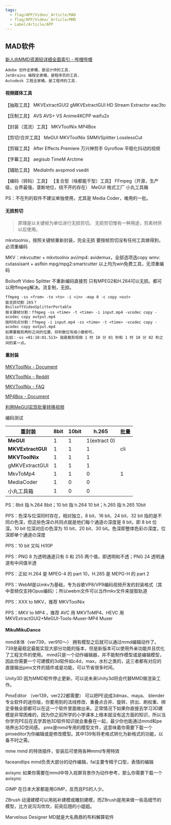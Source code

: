 ```yaml
---
tags:
  - flag/APP/Video/_Article/MAD
  - flag/APP/Video/_Article/MMD
  - Label/Article/APP
---
```


## MAD软件

[新人向MMD资源较详细全面索引 - 哔哩哔哩](https://www.bilibili.com/read/cv7185607)


    Adobe 创作全家桶，是设计师的工具.
    JetBrains 编程全家桶，是程序员的工具.
    Autodesk 工程全家桶，是工程师的工具.


#### 视频媒体工具

【抽取工具】
MKVExtractGUI2
gMKVExtractGUI
HD Stream Extractor
eac3to

【压制工具】
AVS
AVS+
VS
Anime4KCPP
waifu2x

【封装（混流）工具】
MKVToolNix
MP4Box

【剪切/合并工具】
MeGUI
MKVToolNix
SMMVSplitter
LosslessCut

【剪辑工具】
After Effects
Premiere
万兴神剪手
Gyroflow 平稳化抖动的视频

【字幕工具】
aegisub
TimeM
Arctime

【辅助工具】
MediaInfo
avspmod
vsedit

【编码（转码）工具】
【复合型（啥都能干型）工具】
FFmpeg（开源，生产级，业界最强，垄断地位，绕不开的存在）
MeGUI
格式工厂
小丸工具箱

PS：不在列的软件不建议单独使用，尤其是 Media Coder，难用的一批。


#### 无损剪切

> 原理是以关键帧为单位进行无损剪切。
> 无损剪切惟有一种用途，剪素材供以后使用。

mkvtoolnix，按照关键帧重新封装，完全无损
要按帧剪切没有任何工具做得到，必须重编码

MKV：mkvcutter + mkvtoolnix
avi/mp4: avidemux，全部选项选copy
wmv: cutassisant + asfbin
mpg/mpg2:smartcutter
以上均为win免费工具，无须重编码

Boilsoft Video Splitter 不重新编码直接剪
只有MPEG2和H.264可以无损。都可以用ffmpeg解决。流复制，无损。

```
ffmpeg -ss <from> -to <to> -i <in> -map 0 -c copy <out>
能无损切割 265？
BoilsoftVideoSplitterPortable
按关键帧分割：ffmpeg -ss <time> -t <time> -i input.mp4 -vcodec copy -acodec copy output.mp4
按时间点分割：ffmpeg -i input.mp4 -ss <time> -t <time> -vcodec copy -acodec copy output.mp4
如果要裁剪两秒之间的位置，将秒数位写成小数即可。
比如：-ss <01:10:01.513> 就是裁剪视频 1 时 10 分 01 秒和 1 时 10 分 02 秒之间的某一点。
```


#### 重封装

[MKVToolNix - Document](https://mkvtoolnix.download/docs.html)

[MKVToolNix - Reddit](https://www.reddit.com/r/mkvtoolnix/)

[MKVToolNix - FAQ](https://gitlab.com/mbunkus/mkvtoolnix/wikis/FAQ)

[MP4Box - Document](https://gpac.wp.imt.fr/mp4box/mp4box-documentation/)

[利用MeGUI实现批量转换视频](https://www.cnblogs.com/TianFang/archive/2012/12/04/2802101.html)

编码测试

|       重封装       | 8bit | 10bit |    h.265     | 批量 |
| ----------------- | ---- | ----- | ------------ | ---- |
| **MeGUI**         | 1    | 1     | 1(extract 0) |      |
| **MKVExtractGUI** | 1    | 1     | 1            | cli  |
| **MKVToolNix**    | 1    | 1     | 1            |      |
| gMKVExtractGUI    | 1    | 1     | 1            |      |
| MkvToMp4          | 1    | 1     | 0            | 1    |
| MediaCoder        | 1    | 0     | 0            |      |
| 小丸工具箱         | 1    | 0     | 0            |      |

PS：8bit 指 h.264 8bit；10 bit 指 h.264 10 bit；h.265 指 h.265 10bit

PPS：色深与位深同时存在，相对独立，8 bit、16 bit、24 bit、32 bit 指的是不同の色深，但这些色深の共同点就是他们每个通道の深度是 8 bit，即 8 bit 位深。10 bit 位深对应の色深为 10 bit、20 bit、30 bit。色深即整体色彩の深度，位深即单个通道の深度

PPS：10 bit 又叫 Hi10P

PPS：PNG 8 为透明通道只有 0 和 255 两个值，即透明和不透；PNG 24 透明通道有中间值半透

PPS：正如 H.264 是 MPEG-4 的 part 10，H.265 是 MEPG-H 的 part 2

PPS：WebM是以mkv为基础，专为谷歌VP8/VP9编码视频开发的封装格式（其中音频仅支持Opus编码）；所以webm文件可以当作mkv文件来提取轨道

PPS：XXX to MKV，推荐 MKVToolNix

PPS：MKV to MP4 ，推荐 AVC 用 MKVToMP4、HEVC 用 MKVExtractGUI2+MeGUI-Tools-Muxer-MP4 Muxer





#### MikuMikuDance

mmd本体（ver739，ver910～）
拥有模型之后就可以通过mmd编辑动作了。739是最稳定最能实现大部分功能的版本，但是新版本可以使用外亲功能并且优化了工程文件的使用。
mmd只是一个动作编辑器，并不能制作模型或是编辑模型，因此你需要一个可建模的3d软件如c4d，max，水杉之类的，这三者都有对应的直接输出pmx文件的插件或是功能，可以节省很多时间。

Unity3D
因为MMD软件停止更新，可以说未来Unity3d将会代替MMD做渲染工作。

PmxEditor （ver139，ver222都需要）
可以把PE说成3dmax、maya、 blender专业软件的迷你版，你要用到的法线修改、重叠点合并、旋转、挤出、刷权重、绑定骨骼全部都可以在这一个软件里面做出来。正常情况下如果你直接去学习3D建模是非常困难的，因为你之前所学的小学课本上根本就没有这方面的知识，所以当你学完PE后在去学其他3D软件知识就会重叠在一起，最少你也能通过mmd和pe培养出3D空间感。
pmx是mmd专用的模型文件，这意味着你需要下载一个pmxeditor为你编辑或是修改模型。其中139有将老格式转化为新格式的功能，以备不时之需。

mme
mmd 的特效插件，安装后可使用各种mmd专用特效

faceandlips
mmd负责大部分的动作编辑，fal主要专精于口型，表情的编辑

avisync
如果你需要在mmd中导入视屏背景作为动作参考，那么你需要下载一个avisync

GIMP
在日本大家都是用GIMP，反而且PS的人少。

ZBrush
动漫建模可以用拓补建模或雕刻建模，而ZBrush是用来做一些高细节的模型，比方说沟沟坎坎，前突后翘的小姐姐。

Marvelous Designer
MD就是大名鼎鼎的布料解算软件